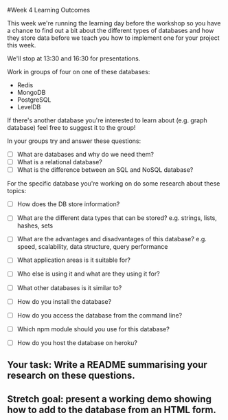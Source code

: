 #Week 4 Learning Outcomes

This week we're running the learning day before the workshop so you have a chance to find out a bit about the different types of databases and how they store data before we teach you how to implement one for your project this week.

We'll stop at 13:30 and 16:30 for presentations. 

Work in groups of four on one of these databases:

* Redis
* MongoDB
* PostgreSQL
* LevelDB

If there's another database you're interested to learn about (e.g. graph database) feel free to suggest it to the group!

In your groups try and answer these questions:

* [ ] What are databases and why do we need them?
* [ ] What is a relational database?
* [ ] What is the difference between an SQL and NoSQL database?

For the specific database you're working on do some research about these topics:

* [ ] How does the DB store information? 
* [ ] What are the different data types that can be stored? e.g. strings, lists, hashes, sets
* [ ] What are the advantages and disadvantages of this database? e.g. speed, scalability, data structure, query performance
* [ ] What application areas is it suitable for?
* [ ] Who else is using it and what are they using it for? 
* [ ] What other databases is it similar to?


* [ ] How do you install the database? 
* [ ] How do you access the database from the command line?
* [ ] Which npm module should you use for this database?
* [ ] How do you host the database on heroku?


## Your task: Write a README summarising your research on these questions. 

## Stretch goal: present a working demo showing how to add to the database from an HTML form.


 